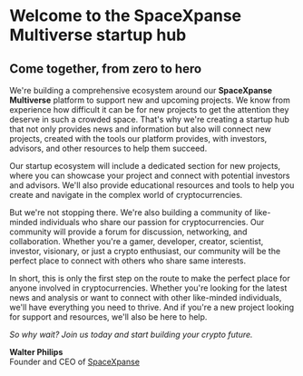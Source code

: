 # Welcome to the SpaceXpanse Multiverse startup hub
## Come together, from zero to hero
We're building a comprehensive ecosystem around our **SpaceXpanse Multiverse** platform to support new and upcoming projects. We know from experience how difficult it can be for new projects to get the attention they deserve in such a crowded space. That's why we're creating a startup hub that not only provides news and information but also will connect new projects, created with the tools our platform provides, with investors, advisors, and other resources to help them succeed.

Our startup ecosystem will include a dedicated section for new projects, where you can showcase your project and connect with potential investors and advisors. We'll also provide educational resources and tools to help you create and navigate in the complex world of cryptocurrencies.

But we're not stopping there. We're also building a community of like-minded individuals who share our passion for cryptocurrencies. Our community will provide a forum for discussion, networking, and collaboration. Whether you're a gamer, developer, creator, scientist, investor, visionary, or just a crypto enthusiast, our community will be the perfect place to connect with others who share same interests.

In short, this is only the first step on the route to make the perfect place for anyone involved in cryptocurrencies. Whether you're looking for the latest news and analysis or want to connect with other like-minded individuals, we'll have everything you need to thrive. And if you're a new project looking for support and resources, we'll also be here to help.  

_So why wait? Join us today and start building your crypto future._

**Walter Philips**  
Founder and CEO of [SpaceXpanse](https://www.spacexpanse.org/)
